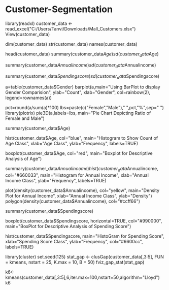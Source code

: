 # Customer-Segmentation

library(readxl)
customer_data <- read_excel("C:/Users/Tanvi/Downloads/Mall_Customers.xlsx")
View(customer_data)

dim(customer_data)
str(customer_data)
names(customer_data)


head(customer_data)
summary(customer_data$Age)
sd(customer_data$Age)



summary(customer_data$Annualincome)
sd(customer_data$Annualincome)

summary(customer_data$Spendingscore)
sd(customer_data$Spendingscore)

a=table(customer_data$Gender)
barplot(a,main="Using BarPlot to display Gender Comparision",
        ylab="Count",
        xlab="Gender",
        col=rainbow(2),
        legend=rownames(a))


pct=round(a/sum(a)*100)
lbs=paste(c("Female","Male")," ",pct,"%",sep=" ")
library(plotrix)
pie3D(a,labels=lbs,
      main="Pie Chart Depicting Ratio of Female and Male")

summary(customer_data$Age)


hist(customer_data$Age,
     col="blue",
     main="Histogram to Show Count of Age Class",
     xlab="Age Class",
     ylab="Frequency",
     labels=TRUE)

boxplot(customer_data$Age,
        col="red",
        main="Boxplot for Descriptive Analysis of Age")


summary(customer_data$Annualincome)
hist(customer_data$Annualincome,
     col="#660033",
     main="Histogram for Annual Income",
     xlab="Annual Income Class",
     ylab="Frequency",
     labels=TRUE)


plot(density(customer_data$Annualincome),
     col="yellow",
     main="Density Plot for Annual Income",
     xlab="Annual Income Class",
     ylab="Density")
polygon(density(customer_data$Annualincome),
        col="#ccff66")


summary(customer_data$Spendingscore)

boxplot(customer_data$Spendingscore,
        horizontal=TRUE,
        col="#990000",
        main="BoxPlot for Descriptive Analysis of Spending Score")


hist(customer_data$Spendingscore,
     main="HistoGram for Spending Score",
     xlab="Spending Score Class",
     ylab="Frequency",
     col="#6600cc",
     labels=TRUE)


library(cluster) 
set.seed(125)
stat_gap <- clusGap(customer_data[,3:5], FUN = kmeans, nstart = 25,
                    K.max = 10, B = 50)
fviz_gap_stat(stat_gap)


k6<-kmeans(customer_data[,3:5],6,iter.max=100,nstart=50,algorithm="Lloyd")
k6



